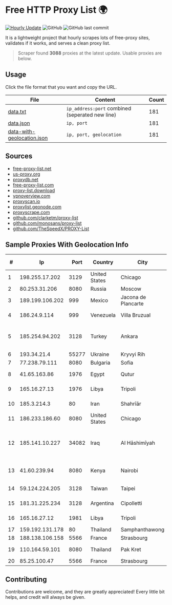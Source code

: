
# Free HTTP Proxy List 🌍

[![Hourly Update](https://github.com/mertguvencli/http-proxy-list/actions/workflows/main.yml/badge.svg?branch=main)](https://github.com/mertguvencli/http-proxy-list/actions/workflows/main.yml)
![GitHub](https://img.shields.io/github/license/mertguvencli/http-proxy-list)
![GitHub last commit](https://img.shields.io/github/last-commit/mertguvencli/http-proxy-list)

It is a lightweight project that hourly scrapes lots of free-proxy sites, validates if it works, and serves a clean proxy list.


> Scraper found **3088** proxies at the latest update. Usable proxies are below.

## Usage

Click the file format that you want and copy the URL.


|File|Content|Count|
|----|-------|-----|
|[data.txt](https://raw.githubusercontent.com/mertguvencli/http-proxy-list/main/proxy-list/data.txt)|`ip_address:port` combined (seperated new line)|181|
|[data.json](https://raw.githubusercontent.com/mertguvencli/http-proxy-list/main/proxy-list/data.json)|`ip, port`|181|
|[data-with-geolocation.json](https://raw.githubusercontent.com/mertguvencli/http-proxy-list/main/proxy-list/data-with-geolocation.json)|`ip, port, geolocation`|181|

## Sources

* [free-proxy-list.net](https://free-proxy-list.net)
* [us-proxy.org](https://www.us-proxy.org)
* [proxydb.net](http://proxydb.net)
* [free-proxy-list.com](https://free-proxy-list.com/?page=&port=&type%5B%5D=http&type%5B%5D=https&up_time=0&search=Search)
* [proxy-list.download](https://www.proxy-list.download/HTTP)
* [vpnoverview.com](https://vpnoverview.com/privacy/anonymous-browsing/free-proxy-servers)
* [proxyscan.io](https://www.proxyscan.io)
* [proxylist.geonode.com](https://proxylist.geonode.com/api/proxy-list?limit=300&page=1&sort_by=lastChecked&sort_type=desc&protocols=http,https)
* [proxyscrape.com](https://api.proxyscrape.com/v2/?request=displayproxies&protocol=http&timeout=10000&country=all&ssl=all&anonymity=all)
* [github.com/clarketm/proxy-list](https://raw.githubusercontent.com/clarketm/proxy-list/master/proxy-list-raw.txt)
* [github.com/monosans/proxy-list](https://raw.githubusercontent.com/monosans/proxy-list/main/proxies/http.txt)
* [github.com/TheSpeedX/PROXY-List](https://raw.githubusercontent.com/TheSpeedX/PROXY-List/master/http.txt)


## Sample Proxies With Geolocation Info

|#|Ip|Port|Country|City|Internet Service Provider|
|-|--|----|-------|----|-------------------------|
|1|198.255.17.202|3129|United States|Chicago|FDCservers.net|
|2|80.253.31.206|8080|Russia|Moscow|LLC SETEL|
|3|189.199.106.202|999|Mexico|Jacona de Plancarte|Mega Cable, S.A. de C.V.|
|4|186.24.9.114|999|Venezuela|Villa Bruzual|TELEFONICA VENEZOLANA, C.A.|
|5|185.254.94.202|3128|Turkey|Ankara|Mahsum Celik trading as ServerPlusInternet Sunucu Hizmetleri|
|6|193.34.21.4|55277|Ukraine|Kryvyi Rih|TRK Cable TV LLC|
|7|77.238.79.111|8080|Bulgaria|Sofia|FIBER1|
|8|41.65.163.86|1976|Egypt|Qutur|Etisalat Misr Mobile BB|
|9|165.16.27.13|1976|Libya|Tripoli|Aljeel Aljadeed For Technology|
|10|185.3.214.3|80|Iran|Shahrīār|Pouya shabakeh Asr Co. (LTD.)|
|11|186.233.186.60|8080|United States|Chicago|Maxihost LTDA|
|12|185.141.10.227|34082|Iraq|Al Hāshimīyah|Hulum Almustakbal Company Communication Engineering and Services Ltd|
|13|41.60.239.94|8080|Kenya|Nairobi|Maintainer Liquid Telecommunications Operations Limited|
|14|59.124.224.205|3128|Taiwan|Taipei|Chunghwa Telecom Co., Ltd.|
|15|181.31.225.234|3128|Argentina|Cipolletti|Telecom Argentina S.A|
|16|165.16.27.12|1981|Libya|Tripoli|Aljeel Aljadeed For Technology|
|17|159.192.131.178|80|Thailand|Samphanthawong|CAT-BB|
|18|188.138.106.158|5566|France|Strasbourg|Host Europe GmbH|
|19|110.164.59.101|8080|Thailand|Pak Kret|Triple T Internet Company Limited|
|20|85.25.100.47|5566|France|Strasbourg|Host Europe GmbH|



## Contributing

Contributions are welcome, and they are greatly appreciated! Every
little bit helps, and credit will always be given.

